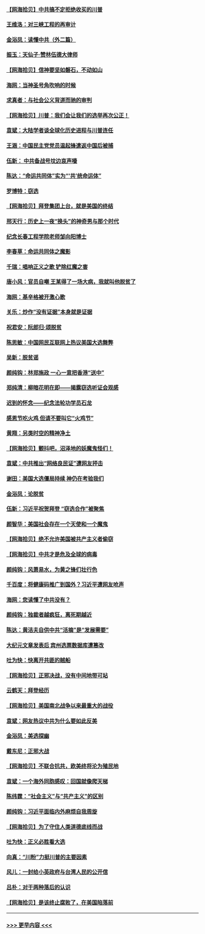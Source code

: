 #### [【网海拾贝】中共搞不定拒绝收买的川普](../pages/nsc993/n12598955.md?t=12061951) 
#### [王维洛：对三峡工程的再审计](../pages/nsc993/n12598436.md?t=12061951) 
#### [金浴凤：读懂中共（外二篇）](../pages/nsc993/n12597943.md?t=12061951) 
#### [振玉：天仙子‧赞林伍德大律师](../pages/nsc993/n12597929.md?t=12061951) 
#### [【网海拾贝】信神要坚如磐石，不动如山](../pages/nsc993/n12597901.md?t=12061951) 
#### [海网：当神圣号角吹响的时候](../pages/nsc993/n12595891.md?t=12061951) 
#### [求真者：与社会公义背道而驰的审判](../pages/nsc993/n12595868.md?t=12061951) 
#### [【网海拾贝】川普：我们会让我们的选举再次公正！](../pages/nsc993/n12594930.md?t=12061951) 
#### [袁斌：大陆学者谈全球化历史进程与川普连任](../pages/nsc993/n12594690.md?t=12061951) 
#### [王涵：中国民主党党员温起锋遣返中国后被捕](../pages/nsc993/n12594540.md?t=12061951) 
#### [伍新： 中共备战号坟边哀声嚎](../pages/nsc993/n12593086.md?t=12061951) 
#### [陈达：“命运共同体”实为“‘共’统命运体”](../pages/nsc993/n12590865.md?t=12061951) 
#### [罗博特：窃选](../pages/nsc993/n12590619.md?t=12061951) 
#### [【网海拾贝】拜登集团上台，就是美国的终结](../pages/nsc993/n12589725.md?t=12061951) 
#### [邢天行：历史上一夜“换头”的神奇男与那个时代](../pages/nsc993/n12589424.md?t=12061951) 
#### [纪念长春工程学院老师邹向阳博士](../pages/nsc993/n12585390.md?t=12061951) 
#### [李春草：命运共同体之魔影](../pages/nsc993/n12585026.md?t=12061951) 
#### [千瑞：唱响正义之歌 铲除红魔之害](../pages/nsc993/n12585002.md?t=12061951) 
#### [唐小风：官员自嘲 王某得了一场大病，我就叫他脱贫了](../pages/nsc993/n12584981.md?t=12061951) 
#### [海网：基辛格被开激心歌](../pages/nsc993/n12584946.md?t=12061951) 
#### [关乐：炒作“没有证据”本身就是证据](../pages/nsc993/n12583146.md?t=12061951) 
#### [祝君安：阮郎归‧颂脱贫](../pages/nsc993/n12583119.md?t=12061951) 
#### [陈思敏：中国网民互联网上热议美国大选舞弊](../pages/nsc993/n12582845.md?t=12061951) 
#### [吴新：脱贫谣](../pages/nsc993/n12580839.md?t=12061951) 
#### [颜纯钩：林郑施政 一心一意把香港“送中”](../pages/nsc993/n12580805.md?t=12061951) 
#### [郑纯清：柳暗花明在即——揭露窃选听证会观感](../pages/nsc993/n12580795.md?t=12061951) 
#### [迟到的怀念——纪念法轮功学员石龙](../pages/nsc993/n12580245.md?t=12061951) 
#### [感恩节吃火鸡  但请不要叫它“火鸡节”](../pages/nsc993/n12580252.md?t=12061951) 
#### [黄翔：另类时空的精神净土](../pages/nsc993/n12578638.md?t=12061951) 
#### [【网海拾贝】颤抖吧，沼泽地的妖魔鬼怪们！](../pages/nsc993/n12578552.md?t=12061951) 
#### [袁斌：中共推出“网络良民证”遭网友抨击](../pages/nsc993/n12578511.md?t=12061951) 
#### [谢田：美国大选僵局持续 神仍在考验我们](../pages/nsc993/n12577432.md?t=12061951) 
#### [金浴凤：论脱贫](../pages/nsc993/n12576386.md?t=12061951) 
#### [伍新：习近平祝贺拜登 “窃选合作”被聚焦](../pages/nsc993/n12576358.md?t=12061951) 
#### [颜智华：美国社会存在一个天使和一个魔鬼](../pages/nsc993/n12574299.md?t=12061951) 
#### [【网海拾贝】绝不允许美国被共产主义者偷窃](../pages/nsc993/n12573396.md?t=12061951) 
#### [【网海拾贝】中共才是危及全球的病毒](../pages/nsc993/n12571204.md?t=12061951) 
#### [颜纯钩：风萧易水，为黄之锋们壮行色](../pages/nsc993/n12571487.md?t=12061951) 
#### [千百度：将健康码推广到国外？习近平遭网友呛声](../pages/nsc993/n12570808.md?t=12061951) 
#### [海网：您读懂了中共没有？](../pages/nsc993/n12570487.md?t=12061951) 
#### [颜纯钩：独裁者越疯狂，离死期越近](../pages/nsc993/n12569055.md?t=12061951) 
#### [陈达：黄洁夫自供中共“活摘”是“发展需要”](../pages/nsc993/n12568541.md?t=12061951) 
#### [大纪元文章发表后 宾州选票数据库遭篡改](../pages/nsc993/n12568105.md?t=12061951) 
#### [吐为快：快离开共匪的贼船](../pages/nsc993/n12568462.md?t=12061951) 
#### [【网海拾贝】正邪决战，没有中间地带可站](../pages/nsc993/n12568439.md?t=12061951) 
#### [云鹤天：拜登经历](../pages/nsc993/n12567294.md?t=12061951) 
#### [【网海拾贝】美国南北战争以来最重大的战役](../pages/nsc993/n12567247.md?t=12061951) 
#### [袁斌：网友热议中共为什么要如此反美](../pages/nsc993/n12567162.md?t=12061951) 
#### [金浴凤：美选探幽](../pages/nsc993/n12567147.md?t=12061951) 
#### [戴东尼：正邪大战](../pages/nsc993/n12567033.md?t=12061951) 
#### [【网海拾贝】不联合抗共，欧美终将沦为殖民地](../pages/nsc993/n12565068.md?t=12061951) 
#### [袁斌：一个海外同胞感叹：回国就像爬天梯](../pages/nsc993/n12564986.md?t=12061951) 
#### [陈纬霆：“社会主义”与“共产主义”的区别](../pages/nsc993/n12562417.md?t=12061951) 
#### [颜纯钩：习近平面临内外麻烦自我周旋](../pages/nsc993/n12563356.md?t=12061951) 
#### [【网海拾贝】为了守住人类道德底线而战](../pages/nsc993/n12562542.md?t=12061951) 
#### [吐为快：正义必胜看大选](../pages/nsc993/n12561967.md?t=12061951) 
#### [向真：“川粉”力挺川普的主要因素](../pages/nsc993/n12560774.md?t=12061951) 
#### [风儿：一封给小英政府与台湾人民的公开信](../pages/nsc993/n12560581.md?t=12061951) 
#### [吕朴：对于两种落后的认识](../pages/nsc993/n12560492.md?t=12061951) 
#### [【网海拾贝】是该终止腐败了，在美国陷落前](../pages/nsc993/n12559936.md?t=12061951) 

----
#### [ >>> 更早内容 <<< ](../indexes/nsc993-earlier.md)
